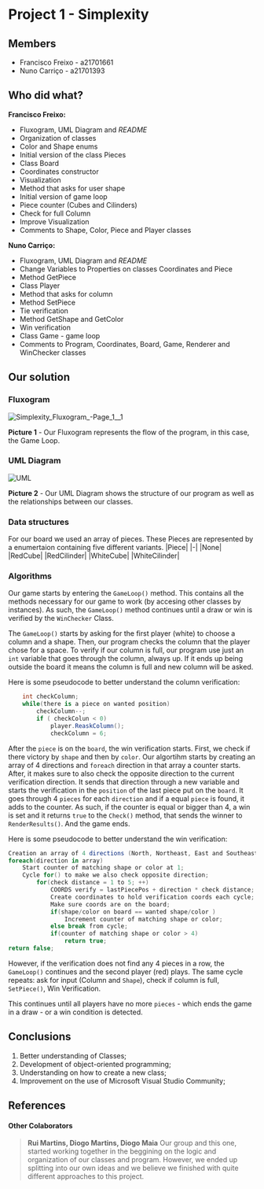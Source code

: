 ﻿# Project 1 - Simplexity 

## Members

* Francisco Freixo - a21701661
* Nuno Carriço - a21701393

## Who did what?

**Francisco Freixo:**
* Fluxogram, UML Diagram and *README*
* Organization of classes 
* Color and Shape enums
* Initial version of the class Pieces
* Class Board
* Coordinates constructor
* Visualization 
* Method that asks for user shape 
* Initial version of game loop
* Piece counter (Cubes and Cilinders)
* Check for full Column 
* Improve Visualization
* Comments to Shape, Color, Piece and Player classes

**Nuno Carriço:**
* Fluxogram, UML Diagram and *README*
* Change Variables to Properties on classes Coordinates and Piece
* Method GetPiece
* Class Player
* Method that asks for column
* Method SetPiece
* Tie verification
* Method GetShape and GetColor
* Win verification
* Class Game - game loop
* Comments to Program, Coordinates, Board, Game, Renderer and WinChecker classes

## Our solution

### Fluxogram

![Simplexity_Fluxogram_-_Page_1__1_](https://gitlab.com/NunoCarrico98/Project1_Simplexity/uploads/283c999fc0fa3a6c791675c933122de5/Simplexity_Fluxogram_-_Page_1__1_.png)

**Picture 1** - Our Fluxogram represents the flow of the program, in this case, the Game Loop.

### UML Diagram

![UML](https://gitlab.com/NunoCarrico98/Project1_Simplexity/uploads/369eb0b6742e245c3478b903b34a2e19/UML.png)

**Picture 2** - Our UML Diagram shows the structure of our program as well as the relationships between our classes. 

### Data structures

For our board we used an array of pieces. These Pieces are represented by a enumertaion containing five different variants.
|Piece|
|-|
|None|
|RedCube|
|RedCilinder|
|WhiteCube|
|WhiteCilinder|

### Algorithms

 Our game starts by entering the `GameLoop()` method. This contains all the methods necessary for our game to work (by accesing other classes by instances). As such, the `GameLoop()` method continues until a draw or win is verified by the `WinChecker` Class. 
 
The `GameLoop()` starts by asking for the first player (white) to choose a column and a shape. Then, our program checks the column that the player chose for a space. To verify if our column is full, our program use just an `int` variable that goes through the column, always up. If it ends up being outside the board it means the column is full and new column will be asked.

Here is some pseudocode to better understand the column verification:

```c#
    int checkColumn;
    while(there is a piece on wanted position)
        checkColumn--;
        if ( checkColun < 0)
            player.ReaskColumn();
            checkColumn = 6;
```

After the `piece` is on the `board`, the win verification starts. First, we check if there victory by `shape` and then by `color`. 
Our algortihm starts by creating an array of 4 directions and `foreach` direction in that array a counter starts. After, it makes sure to also check the opposite direction to the current verification direction. It sends that direction through a new variable and starts the verification in the `position` of the last piece put on the `board`. It goes through 4 `pieces` for each `direction` and if a equal `piece` is found, it adds to the counter. As such, if the counter is equal or bigger than 4, a win is set and it returns `true` to the `Check()` method, that sends the winner to `RenderResults()`. And the game ends.

Here is some pseudocode to better understand the win verification:
```c#
Creation an array of 4 directions (North, Northeast, East and Southeast)
foreach(direction in array)
    Start counter of matching shape or color at 1;
    Cycle for() to make we also check opposite direction;
        for(check distance = 1 to 5; ++)
            COORDS verify = lastPiecePos + direction * check distance;
            Create coordinates to hold verification coords each cycle;
            Make sure coords are on the board;
            if(shape/color on board == wanted shape/color )
                Increment counter of matching shape or color;
            else break from cycle;
            if(counter of matching shape or color > 4)
                return true;
return false;
```

However, if the verification does not find any 4 pieces in a row, the `GameLoop()` continues and the second player (red) plays. The same cycle repeats: ask for input (Column and `Shape`), check if column is full, `SetPiece()`, Win Verification.

This continues until all players have no more `pieces` - which ends the game in a draw - or a win condition is detected.

## Conclusions

1. Better understanding of Classes;
2. Development of object-oriented programming;
3. Understanding on how to create a new class;
4. Improvement on the use of Microsoft Visual Studio Community;

## References ##

#### Other Colaborators
> **Rui Martins, Diogo Martins, Diogo Maia**
Our group and this one, started working together in the beggining on the logic and organization of our classes and program. However, we ended up splitting into our own ideas and we believe we finished with quite different approaches to this project.
